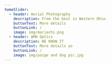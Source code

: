 ```yaml
---
homeSlider:
  - header: Aerial Photography
    description: From the best in Western Ohio.
    buttonText: More details
    buttonLink: /
    image: img/mariachi.png
  - header: AMH Optics
    description: WE KNOW IT
    buttonText: More details yo
    buttonLink: /
    image: img/paige and dog pic.jpg
---
```

